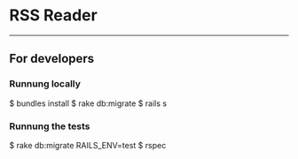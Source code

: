 # RSS Reader

---

## For developers

### Runnung locally

$ bundles install
$ rake db:migrate
$ rails s


### Runnung the tests

$ rake db:migrate RAILS_ENV=test
$ rspec